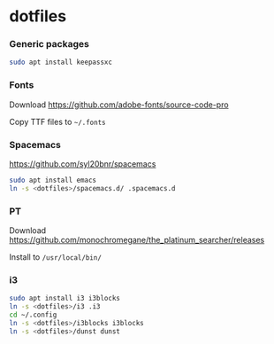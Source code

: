 # dotfiles

### Generic packages
```bash
sudo apt install keepassxc
```

### Fonts
Download https://github.com/adobe-fonts/source-code-pro

Copy TTF files to `~/.fonts`

### Spacemacs
https://github.com/syl20bnr/spacemacs

```bash
sudo apt install emacs
ln -s <dotfiles>/spacemacs.d/ .spacemacs.d
```

### PT
Download https://github.com/monochromegane/the_platinum_searcher/releases

Install to `/usr/local/bin/`

### i3
```bash
sudo apt install i3 i3blocks
ln -s <dotfiles>/i3 .i3
cd ~/.config
ln -s <dotfiles>/i3blocks i3blocks
ln -s <dotfiles>/dunst dunst
```
